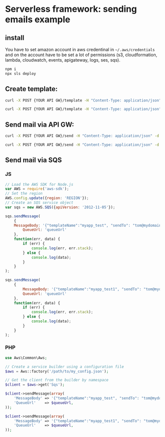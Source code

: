 # Serverless framework: sending emails example

## install

You have to set amazon account in aws credentinal in `~/.aws/credentials` and on the account have to be set a lot of permissions (s3, cloudformation, lambda, cloudwatch, events, apigateway, logs, ses, sqs). 

```sh 
npm i
npx sls deploy
```

## Create template:

```sh 
curl -X POST {YOUR API GW}/template -H "Content-Type: application/json" -d '{"templateName":"myapp_test", "subject":"Hello", "body": "Hello" }'

curl -X POST {YOUR API GW}/template -H "Content-Type: application/json" -d '{"templateName":"myapp_test1", "subject":"Hello {{short_name}}", "body": "<h1>Hello {{full_name}}</h1>" }'
```

## Send mail via API GW:

```sh
curl -X POST {YOUR API GW}/send -H "Content-Type: application/json" -d '{"templateName":"myapp_test", "sendTo": "tom@mydomain.com"}'

curl -X POST {YOUR API GW}/send -H "Content-Type: application/json" -d '{"templateName":"myapp_test1", "sendTo": "tom@mydomain.com", "data": {"short_name": "Tom", "full_name": "Tomas Pesek"} }'
```

## Send mail via SQS

### JS
```js
// Load the AWS SDK for Node.js
var AWS = require('aws-sdk');
// Set the region 
AWS.config.update({region: 'REGION'});
// Create an SQS service object
var sqs = new AWS.SQS({apiVersion: '2012-11-05'});
```

```js
sqs.sendMessage(
	{
	MessageBody: '{"templateName":"myapp_test", "sendTo": "tom@mydomain.com"}',
		QueueUrl: 'queueUrl'
	}, 
	function(err, data) {
		if (err) {
			console.log(err, err.stack);
		} else {
			console.log(data);
		}
	}
);
```

```js
sqs.sendMessage(
	{
		MessageBody: '{"templateName":"myapp_test1", "sendTo": "tom@mydomain.com", "data": {"short_name": "Tom", "full_name": "Tomas Pesek"} }',
		QueueUrl: 'queueUrl'
	}, 
	function(err, data) {
		if (err) {
			console.log(err, err.stack);
		} else {
			console.log(data);
		}
	}
);
```


### PHP

```php
use Aws\Common\Aws;

// Create a service builder using a configuration file
$aws = Aws::factory('/path/to/my_config.json');

// Get the client from the builder by namespace
$client = $aws->get('Sqs');
```


```php
$client->sendMessage(array(
	'MessageBody' => '{"templateName":"myapp_test", "sendTo": "tom@mydomain.com"}',
	'QueueUrl'    => $queueUrl,
));
```

```php
$client->sendMessage(array(
	'MessageBody' => '{"templateName":"myapp_test1", "sendTo": "tom@mydomain.com", "data": {"short_name": "Tom", "full_name": "Tomas Pesek"} }',
	'QueueUrl'    => $queueUrl,
));
```
